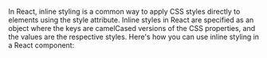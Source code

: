 In React, inline styling is a common way to apply CSS styles directly to elements using the style attribute. Inline styles in React are specified as an object where the keys are camelCased versions of the CSS properties, and the values are the respective styles. Here's how you can use inline styling in a React component:
